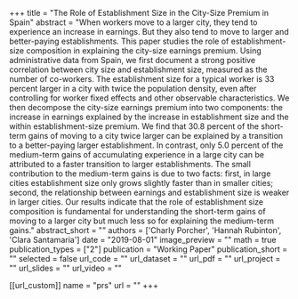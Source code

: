 
+++
title = "The Role of Establishment Size in the City-Size Premium in Spain"
abstract = "When workers move to a larger city, they tend to experience an increase in earnings. But they also tend to move to larger and better-paying establishments. This paper studies the role of establishment-size composition in explaining the city-size earnings premium. Using administrative data from Spain, we first document a strong positive correlation between city size and establishment size, measured as the number of co-workers. The establishment size for a typical worker is 33 percent larger in a city with twice the population density, even after controlling for worker fixed effects and other observable characteristics. We then decompose the city-size earnings premium into two components: the increase in earnings explained by the increase in establishment size and the within establishment-size premium. We find that 30.8 percent of the short-term gains of moving to a city twice larger can be explained by a transition to a better-paying larger establishment. In contrast, only 5.0 percent of the medium-term gains of accumulating experience in a large city can be attributed to a faster transition to larger establishments. The small contribution to the medium-term gains is due to two facts: first, in large cities establishment size only grows slightly faster than in smaller cities; second, the relationship between earnings and establishment size is weaker in larger cities. Our results indicate that the role of establishment size composition is fundamental for understanding the short-term gains of moving to a larger city but much less so for explaining the medium-term gains."
abstract_short = ""
authors = ['Charly Porcher', 'Hannah Rubinton', 'Clara Santamaria']
date = "2019-08-01"
image_preview = ""
math = true
publication_types = ["2"]
publication = "Working Paper"
publication_short = ""
selected = false
url_code = ""
url_dataset = ""
url_pdf = ""
url_project = ""
url_slides = ""
url_video = ""

[[url_custom]]
name = "prs"
url = ""
+++

